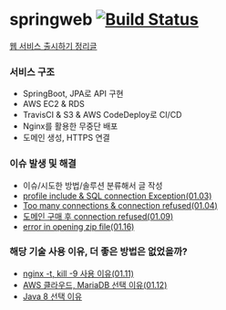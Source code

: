 # springweb [![Build Status](https://app.travis-ci.com/kimgun95/springweb.svg?branch=master)](https://app.travis-ci.com/kimgun95/springweb)

[웹 서비스 출시하기 정리글](https://obtainable-poppyseed-72e.notion.site/e4dff969a71e41b0a3a7f3952f0da8c5)
### 서비스 구조
- SpringBoot, JPA로 API 구현
- AWS EC2 & RDS
- TravisCI & S3 & AWS CodeDeploy로 CI/CD
- Nginx를 활용한 무중단 배포
- 도메인 생성, HTTPS 연결

### 이슈 발생 및 해결
- 이슈/시도한 방법/솔루션 분류해서 글 작성
- [profile include & SQL connection Exception(01.03)](https://obtainable-poppyseed-72e.notion.site/profile-include-SQL-connection-Exception-a610f6ddd52749c8b4898c79a7bdbf18)
- [Too many connections & connection refused(01.04)](https://obtainable-poppyseed-72e.notion.site/Too-many-connections-connection-refused-6ba6802df0a24c258ba8099e845e7156)
- [도메인 구매 후 connection refused(01.09)](https://obtainable-poppyseed-72e.notion.site/connection-refused-144e4bf81ffe4a62b3938e52be4c260a)
- [error in opening zip file(01.16)](https://obtainable-poppyseed-72e.notion.site/error-in-opening-zip-file-d30399462ff540f3b6a659ae49ca29d8)


### 해당 기술 사용 이유, 더 좋은 방법은 없었을까?
- [nginx -t, kill -9 사용 이유(01.11)](https://obtainable-poppyseed-72e.notion.site/nginx-t-kill-9-shutdown-hook-b99cc67f88aa43fc94012c64ee522591)
- [AWS 클라우드, MariaDB 선택 이유(01.12)](https://obtainable-poppyseed-72e.notion.site/AWS-MariaDB-11c8ce9e13b54587b343d5eec822b152)
- [Java 8 선택 이유](https://obtainable-poppyseed-72e.notion.site/Java-8-ca65a4857b804b589f4e757c37cf9fdb)
